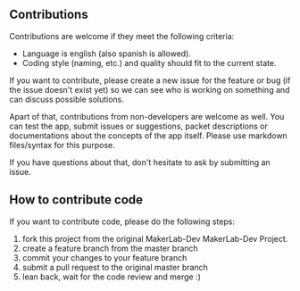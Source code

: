 ## Contributions ##
Contributions are welcome if they meet the following criteria:

* Language is english (also spanish is allowed).
* Coding style (naming, etc.) and quality should fit to the current state.

If you want to contribute, please create a new issue for the feature or bug (if the issue doesn't exist yet) so we
can see who is working on something and can discuss possible solutions.

Apart of that, contributions from non-developers are welcome as well. You can test the app, submit issues or
suggestions, packet descriptions or documentations about the concepts of the app itself. Please use markdown files/syntax for this purpose.

If you have questions about that, don't hesitate to ask by submitting an issue.

## How to contribute code ##
If you want to contribute code, please do the following steps:

1. fork this project from the original MakerLab-Dev MakerLab-Dev Project.
2. create a feature branch from the master branch
3. commit your changes to your feature branch
4. submit a pull request to the original master branch
5. lean back, wait for the code review and merge :)

